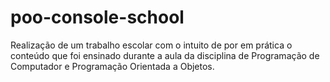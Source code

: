 # poo-console-school
Realização de um trabalho escolar com o intuito de por em prática o conteúdo que foi ensinado durante a aula da disciplina de Programação de Computador e Programação Orientada a Objetos.
